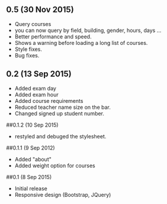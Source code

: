 ## 0.5 (30 Nov 2015)
* Query courses
* you can now query by field, building, gender, hours, days ...
* Better performance and speed.
* Shows a warning before loading a long list of courses.
* Style fixes.
* Bug fixes.

## 0.2 (13 Sep 2015)
* Added exam day
* Added exam hour
* Added course requirements
* Reduced teacher name size on the bar.
* Changed signed up student number.

##0.1.2 (10 Sep 2015)
* restyled and debuged the stylesheet.

##0.1.1 (9 Sep 2012)
* Added "about"
* Added weight option for courses

##0.1 (8 Sep 2015)
* Initial release
* Responsive design (Bootstrap, JQuery)
